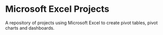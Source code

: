 # Microsoft Excel Projects
A repository of projects using Microsoft Excel to create pivot tables, pivot charts and dashboards.

